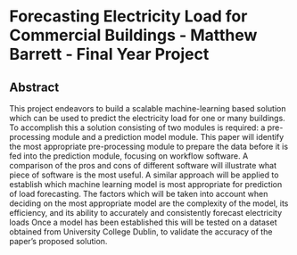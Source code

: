 # Forecasting Electricity Load for Commercial Buildings - Matthew Barrett - Final Year Project

## Abstract

This project endeavors to build a scalable machine-learning based solution which can be used to predict the electricity load for one or many buildings.
To accomplish this a solution consisting of two modules is required: a pre-processing module and a prediction model module. This paper will identify the most appropriate pre-processing module to prepare the data before it is fed into the prediction module, focusing on workflow software. A comparison of the pros and cons of different software will illustrate what piece of software is the most useful.
A similar approach will be applied to establish which machine learning model is most appropriate for prediction of load forecasting. The factors which will be taken into account when deciding on the most appropriate model are the complexity of the model, its efficiency, and its ability to accurately and consistently forecast electricity loads
Once a model has been established this will be tested on a dataset obtained from University College Dublin, to validate the accuracy of the paper’s proposed solution.

